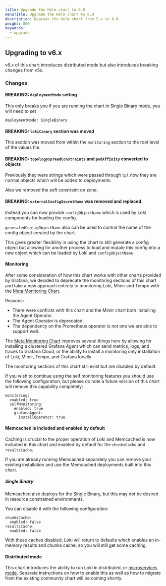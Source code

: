 ```yaml
---
title: Upgrade the Helm chart to 6.0
menuTitle: Upgrade the Helm chart to 6.0
description: Upgrade the Helm chart from 5.x to 6.0.
weight: 800
keywords:
  - upgrade
---
```


## Upgrading to v6.x

v6.x of this chart introduces distributed mode but also introduces breaking changes from v5x.

### Changes

#### BREAKING: `deploymentMode` setting

This only breaks you if you are running the chart in Single Binary mode, you will need to set

```
deploymentMode: SingleBinary
```

#### BREAKING: `lokiCanary` section was moved

This section was moved from within the `monitoring` section to the root level of the values file.

#### BREAKING: `topologySpreadConstraints` and `podAffinity` converted to objects

Previously they were strings which were passed through `tpl` now they are normal objects which will be added to deployments.

Also we removed the soft constraint on zone.

#### BREAKING: `externalConfigSecretName` was removed and replaced.

Instead you can now provide `configObjectName` which is used by Loki components for loading the config.

`generatedConfigObjectName` also can be used to control the name of the config object created by the chart.

This gives greater flexibility in using the chart to still generate a config object but allowing for another process to load and mutate this config into a new object which can be loaded by Loki and `configObjectName`

#### Monitoring

After some consideration of how this chart works with other charts provided by Grafana, we decided to deprecate the monitoring sections of this chart and take a new approach entirely to monitoring Loki, Mimir and Tempo with the [Meta Monitoring Chart](https://github.com/grafana/meta-monitoring-chart).

Reasons:
  * There were conflicts with this chart and the Mimir chart both installing the Agent Operator.
  * The Agent Operator is deprecated.
  * The dependency on the Prometheus operator is not one we are able to support well.

The [Meta Monitoring Chart](https://github.com/grafana/meta-monitoring-chart) improves several things here by allowing for installing a clustered Grafana Agent which can send metrics, logs, and traces to Grafana Cloud, or the ability to install a monitoring only installation of Loki, Mimir, Tempo, and Grafana locally.

The monitoring sections of this chart still exist but are disabled by default.

If you wish to continue using the self monitoring features you should use the following configuration, but please do note a future version of this chart will remove this capability completely:

```
monitoring:
  enabled: true
  selfMonitoring:
    enabled: true
    grafanaAgent:
      installOperator: true
```

#### Memcached is included and enabled by default

Caching is crucial to the proper operation of Loki and Memcached is now included in this chart and enabled by default for the `chunksCache` and `resultsCache`.

If you are already running Memcached separately you can remove your existing installation and use the Memcached deployments built into this chart.

##### Single Binary

Memcached also deploys for the Single Binary, but this may not be desired in resource constrained environments.

You can disable it with the following configuration:

```
chunksCache:
  enabled: false
resultsCache:
  enabled: false
```

With these caches disabled, Loki will return to defaults which enables an in-memory results and chunks cache, so you will still get some caching.

#### Distributed mode

This chart introduces the ability to run Loki in distributed, or [microservices mode](https://grafana.com/docs/loki/latest/get-started/deployment-modes/#microservices-mode). Separate instructions on how to enable this as well as how to migrate from the existing community chart will be coming shortly.
